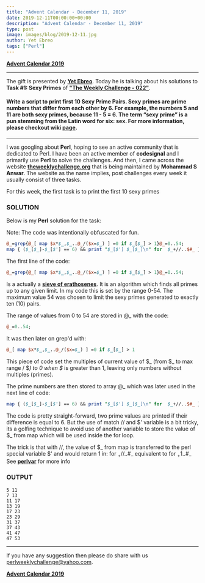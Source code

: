 ```yaml
---
title: "Advent Calendar - December 11, 2019"
date: 2019-12-11T00:00:00+00:00
description: "Advent Calendar - December 11, 2019"
type: post
image: images/blog/2019-12-11.jpg
author: Yet Ebreo
tags: ["Perl"]
---
```


[**Advent Calendar 2019**](/blog/advent-calendar-2019)
***

The gift is presented by [**Yet Ebreo**](/blog/meet-the-champion-025). Today he is talking about his solutions to **Task #1: Sexy Primes** of [**"The Weekly Challenge - 022"**](/blog/perl-weekly-challenge-022).

#### Write a script to print first 10 Sexy Prime Pairs. Sexy primes are prime numbers that differ from each other by 6. For example, the numbers 5 and 11 are both sexy primes, because 11 - 5 = 6. The term “sexy prime” is a pun stemming from the Latin word for six: sex. For more information, please checkout wiki [page](https://en.wikipedia.org/wiki/Sexy_prime).

***

I was googling about **Perl**, hoping to see an active community that is dedicated to Perl. I have been an active member of **codesignal** and I primarily use **Perl** to solve the challenges. And then, I came across the website [**theweeklychallenge.org**](https://theweeklychallenge.org) that is being maintained by **Mohammad S Anwar**. The website as the name implies, post challenges every week it usually consist of three tasks.

For this week, the first task is to print the first 10 sexy primes

### SOLUTION

Below is my **Perl** solution for the task:

Note: The code was intentionally obfuscated for fun.

```perl
@_=grep{@_[ map $x*$_,$_..@_/($x=$_) ] =0 if $_[$_] > 1}@_=0..54;
map { ($_[$_]-$_[$'] == 6) && print "$_[$'] $_[$_]\n" for  $_+//..$#_ } 0..$#_;
```

The first line of the code:

```perl
@_=grep{@_[ map $x*$_,$_..@_/($x=$_) ] =0 if $_[$_] > 1}@_=0..54;
```

Is a actually a [**sieve of erathosenes**](https://en.wikipedia.org/wiki/Sieve_of_Eratosthenes). It is an algorithm which finds all primes up to any given limit. In my code this is set by the range 0-54. The maximum value 54 was chosen to limit the sexy primes generated to exactly ten (10) pairs.

The range of values from 0 to 54 are stored in @_ with the code:

```perl
@_=0..54;
```

It was then later on grep'd with:

```perl
@_[ map $x*$_,$_..@_/($x=$_) ] =0 if $_[$_] > 1
```

This piece of code set the multiples of current value of $_ (from $_ to max range / $_) to 0 when $_ is greater than 1, leaving only numbers without multiples (primes).

The prime numbers are then stored to array @_ which was later used in the next line of code:

```perl
map { ($_[$_]-$_[$'] == 6) && print "$_[$'] $_[$_]\n" for  $_+//..$#_ } 0..$#_;
```

The code is pretty straight-forward, two prime values are printed if their difference is equal to 6. But the use of match // and $' variable is a bit tricky, its a golfing technique to avoid use of another variable to store the value of $_ from map which will be used inside the for loop.

The trick is that with //, the value of $_ from map is transferred to the perl special variable $' and would return 1 in: for $_+//..$#_ equivalent to for $_+1..$#_
See [**perlvar**](https://perldoc.perl.org/perlvar.html) for more info

### OUTPUT

    5 11
    7 13
    11 17
    13 19
    17 23
    23 29
    31 37
    37 43
    41 47
    47 53

***
If you have any suggestion then please do share with us <perlweeklychallenge@yahoo.com>.

[**Advent Calendar 2019**](/blog/advent-calendar-2019)
